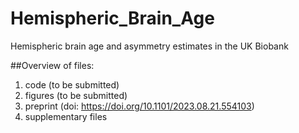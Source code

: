 # Hemispheric_Brain_Age
Hemispheric brain age and asymmetry estimates in the UK Biobank 

##Overview of files:
1) code (to be submitted)
2) figures (to be submitted)
3) preprint (doi: https://doi.org/10.1101/2023.08.21.554103)
4) supplementary files
